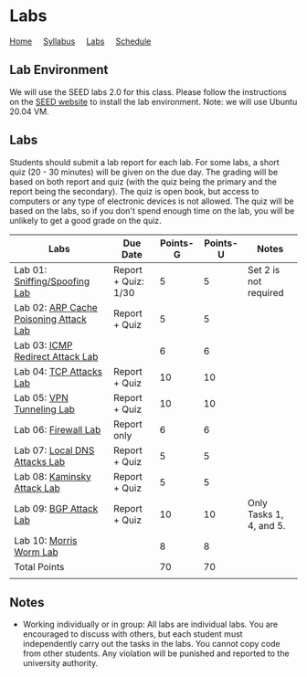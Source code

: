 # Labs

[Home](./index.md) &nbsp;&nbsp;&nbsp; [Syllabus](./syllabus.md)  &nbsp;&nbsp;&nbsp; [Labs](./labs.md) &nbsp;&nbsp;&nbsp; [Schedule](./schedule.md)

## Lab Environment

We will use the SEED labs 2.0 for this class. Please follow the instructions
on the [SEED website](https://seedsecuritylabs.org/labsetup.html) to install
the lab environment. Note: we will use Ubuntu 20.04 VM.

## Labs

Students should submit a lab report for each lab. 
For some labs, a short quiz (20 - 30 minutes) will be given on the due day. 
The grading will be based on both report and quiz (with
the quiz being the primary and the report being the secondary). 
The quiz is open book, but access to computers or any type of 
electronic devices is not allowed. The quiz will be based on the labs, 
so if you don't spend enough time on the lab, you will be unlikely 
to get a good grade on the quiz.


| Labs   | Due Date | Points-G | Points-U | Notes |
| ---    | ---      | ---      | ---      | ---   |
| Lab 01: [Sniffing/Spoofing Lab](https://seedsecuritylabs.org/Labs_20.04/Networking/Sniffing_Spoofing/) | Report + Quiz: 1/30 | 5 | 5 | Set 2 is not required
| Lab 02: [ARP Cache Poisoning Attack Lab](https://seedsecuritylabs.org/Labs_20.04/Networking/ARP_Attack) | Report + Quiz  | 5 | 5 |
| Lab 03: [ICMP Redirect Attack Lab](https://seedsecuritylabs.org/Labs_20.04/Networking/ICMP_Redirect/) |  | 6 | 6 |
| Lab 04: [TCP Attacks Lab](https://seedsecuritylabs.org/Labs_20.04/Networking/TCP_Attacks/) | Report + Quiz | 10 | 10 |
| Lab 05: [VPN Tunneling Lab](https://seedsecuritylabs.org/Labs_20.04/Networking/VPN_Tunnel/) | Report + Quiz | 10 | 10 | 
| Lab 06: [Firewall Lab](https://seedsecuritylabs.org/Labs_20.04/Networking/Firewall/) | Report only | 6 | 6 |
| Lab 07: [Local DNS Attacks Lab](https://seedsecuritylabs.org/Labs_20.04/Networking/DNS/DNS_Local/)  | Report + Quiz | 5 | 5 | 
| Lab 08: [Kaminsky Attack Lab](https://seedsecuritylabs.org/Labs_20.04/Networking/DNS/DNS_Remote/) | Report + Quiz | 5 | 5 | 
| Lab 09: [BGP Attack Lab](https://seedsecuritylabs.org/Labs_20.04/Networking/BGP/BGP_Exploration_Attack/) | Report + Quiz | 10 | 10  | Only Tasks 1, 4, and 5.
| Lab 10: [Morris Worm Lab](https://seedsecuritylabs.org/Labs_20.04/Networking/Morris_Worm/) | | 8 | 8 |
| Total Points |   | 70 | 70  | 
|  |   |||

## Notes

 - Working individually or in group: All labs are individual labs. You are 
   encouraged to discuss with others, but each student must independently
   carry out the tasks in the labs. You cannot copy code from other students.
   Any violation will be punished and reported to the university authority.

